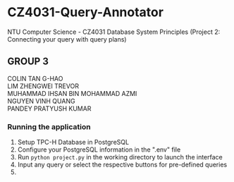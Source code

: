 # CZ4031-Query-Annotator
NTU Computer Science - CZ4031 Database System Principles (Project 2: Connecting your query with query plans)

## GROUP 3 
COLIN TAN G-HAO <br>
LIM ZHENGWEI TREVOR <br> 
MUHAMMAD IHSAN BIN MOHAMMAD AZMI <br>
NGUYEN VINH QUANG <br> 
PANDEY PRATYUSH KUMAR

### Running the application
1. Setup TPC-H Database in PostgreSQL
2. Configure your PostgreSQL information in the ".env" file
3. Run `python project.py` in the working directory to launch the interface
4. Input any query or select the respective buttons for pre-defined queries
5. 


